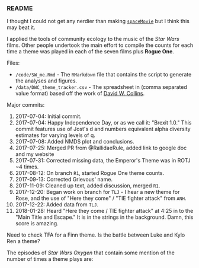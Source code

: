 ### README

I thought I could not get any nerdier than making [`spaceMovie`](https://github.com/butterflyology/spaceMovie) but I think this may beat it.

I applied the tools of community ecology to the music of the *Star Wars* films. Other people undertook the main effort to compile the counts for each time a theme was played in each of the seven films plus **Rogue One**.

Files:

* `/code/SW_me.Rmd` - The `RMarkdown` file that contains the script to generate the analyses and figures.
* `/data/DWC_theme_tracker.csv` - The spreadsheet in (comma separated value format) based off the work of [David W. Collins](https://twitter.com/DavidWCollins?ref_src=twsrc%5Egoogle%7Ctwcamp%5Eserp%7Ctwgr%5Eauthor).


Major commits:

1. 2017-07-04: Initial commit.
1. 2017-07-04: Happy Independence Day, or as we call it: "Brexit 1.0." This commit features use of Jost's d and numbers equivalent alpha diversity estimates for varying levels of q.
1. 2017-07-08: Added NMDS plot and conclusions.
1. 2017-07-25: Merged PR from @RallidaeRule, added link to google doc and my website
1. 2017-07-31: Corrected missing data, the Emperor's Theme was in ROTJ ~4 times.
1. 2017-08-12: On branch `R1`, started Rogue One theme counts.
1. 2017-09-13: Corrected Grievous' name.
1. 2017-11-09: Cleaned up text, added discussion, merged `R1`.
1. 2017-12-20: Began work on branch for `TLJ` - I hear a new theme for Rose, and the use of "Here they come" / "TIE fighter attack" from `ANH`.
1. 2017-12-22: Added data from `TLJ`.
1. 2018-01-28: Heard "Here they come / TIE fighter attack" at 4:25 in to the "Main Title and Escape." It is in the strings in the background. Damn, this score is amazing.

Need to check TFA for a Finn theme. Is the battle between Luke and Kylo Ren a theme?


The episodes of *Star Wars Oxygen* that contain some mention of the number of times a theme plays are:
